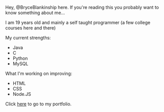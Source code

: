 Hey, @BryceBlankinship here.
If you're reading this you probably want to know something about me...

I am 19 years old and mainly a self taught programmer (a few college courses here and there)

My current strengths:
- Java
- C
- Python
- MySQL

What I'm working on improving:
- HTML
- CSS
- Node.JS

Click <a href="/welcome.html">here</a> to go to my portfolio.